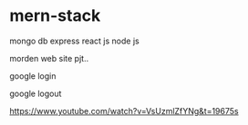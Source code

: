 # mern-stack

mongo db
express
react js
node js


morden web site pjt..

google login

google logout


https://www.youtube.com/watch?v=VsUzmlZfYNg&t=19675s
